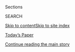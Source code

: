 <div id="app">

<div>

<div class="NYTAppHideMasthead css-1r6wvpq e1suatyy0">

<div class="section css-ui9rw0 e1suatyy2">

<div class="css-eph4ug er09x8g0">

<div class="css-6n7j50">

</div>

<span class="css-1dv1kvn">Sections</span>

<div class="css-10488qs">

<span class="css-1dv1kvn">SEARCH</span>

</div>

[Skip to content](#site-content)[Skip to site
index](#site-index)

</div>

<div class="css-10698na e1huz5gh0">

</div>

</div>

<div id="masthead-bar-one" class="section hasLinks css-15hmgas e1csuq9d3">

<div class="css-uqyvli e1csuq9d0">

</div>

<div class="css-1uqjmks e1csuq9d1">

</div>

<div class="css-9e9ivx">

[](https://myaccount.nytimes.com/auth/login?response_type=cookie&client_id=vi)

</div>

<div class="css-1bvtpon e1csuq9d2">

[Today’s Paper](https://www.nytimes.com/section/todayspaper)

</div>

</div>

</div>

</div>

<div data-aria-hidden="false">

<div id="site-content" data-role="main">

<div id="top-wrapper" class="css-15p45cc eaca97t0" type="top">

<div id="top-slug" class="css-19x0jxb eaca97t1" hidden="">

Advertisement

</div>

[Continue reading the main
story](#after-top)

<div class="ad top-wrapper" style="text-align:center;height:100%;display:block;min-height:90px">

<div id="top" class="place-ad" data-position="top" data-size-key="top">

</div>

</div>

<div id="after-top">

</div>

</div>

<div id="byline" class="section css-15h4p1b e9abtgs0">

<div class="css-1j21atc e1svk9qx1">

<div class="css-nfcc9b e1svk9qx3">

<div class="css-cnx41t">

![Portrait of Ana
Swanson](https://static01.nyt.com/images/2018/12/10/multimedia/author-ana-swanson/author-ana-swanson-thumbLarge.png)

</div>

<div class="css-vl9dhg e1svk9qx5">

<div class="css-1nrhkj6 e1svk9qx6">

# Ana Swanson

</div>

## <span></span>

Ana Swanson writes about trade and international economics for the New
York Times. She previously covered the economy, trade and the Federal
Reserve for The Washington Post.

<span class="css-dd5dyy">More**</span>

</div>

</div>

</div>

<div>

<div id="mid1-wrapper" class="css-1mn4oms eaca97t0" type="rank">

<div id="mid1-slug" class="css-1tag3rd eaca97t1">

Advertisement

</div>

[Continue reading the main
story](#after-mid1)

<div id="mid1" class="ad mid1-wrapper" style="text-align:center;height:100%;display:block">

</div>

<div id="after-mid1">

</div>

</div>

</div>

<div class="css-185go5a e1o5byef0">

<div class="css-15cbhtu">

  - [Latest](#stream-panel)
  - <span class="css-6n7j50">Search</span>
    <div class="control">
    <div class="label-container css-1dv1kvn">
    Search
    </div>
    <div class="css-wm4t3d">
    **<span id="clear-search-input" class="css-1dv1kvn">Clear this text
    input</span>
    </div>
    </div>
    <span class="css-1iovbfw"></span>

<div id="stream-panel" class="section css-8msx5b e1jz0cab1">

<div class="css-13mho3u">

1.  
    
    <div class="css-1cp3ece">
    
    <div class="css-1l4spti">
    
    [](/2020/07/31/technology/tiktok-microsoft.html)
    
    <div class="css-79elbk">
    
    ![](https://static01.nyt.com/images/2020/08/01/business/31JPtiktok-print/merlin_170133723_92af7f95-2132-4ee6-bc4d-638fcf0dc8cd-thumbWide.jpg?quality=75&auto=webp&disable=upscale)
    
    </div>
    
    ## Microsoft Said to Be in Talks to Buy TikTok, as Trump Weighs Curtailing App
    
    The discussions come as TikTok’s ownership by a Chinese company is
    under scrutiny by the White House and lawmakers.
    
    <div class="css-1nqbnmb ea5icrr0">
    
    By <span class="css-1n7hynb">Mike Isaac, Ana Swanson
    <span>and</span> Alan
    Rappeport</span>
    
    </div>
    
    </div>
    
    <div class="css-1lc2l26 e1xfvim33">
    
    </div>
    
    </div>

2.  
    
    <div class="css-1cp3ece">
    
    <div class="css-1l4spti">
    
    [](/2020/07/31/us/politics/sanctions-china-xinjiang-uighurs.html)
    
    <div class="css-79elbk">
    
    ![](https://static01.nyt.com/images/2020/07/31/us/politics/31dc-china-sanctions/31dc-china-sanctions-thumbWide.jpg?quality=75&auto=webp&disable=upscale)
    
    </div>
    
    ## U.S. Adds Sanctions Over Internment of Muslims in China
    
    The Treasury Department imposed sanctions on a powerful government
    entity that runs companies and farms in the Xinjiang region, where
    officials carry out the mass internment of Muslims.
    
    <div class="css-1nqbnmb ea5icrr0">
    
    By <span class="css-1n7hynb">Ana Swanson <span>and</span> Edward
    Wong</span>
    
    </div>
    
    </div>
    
    <div class="css-1lc2l26 e1xfvim33">
    
    </div>
    
    </div>

3.  
    
    <div class="css-1cp3ece">
    
    <div class="css-1l4spti">
    
    [](/live/2020/07/31/business/stock-market-today-coronavirus/us-sanctions-more-chinese-officials-over-human-rights-violations-as-tensions-flare)
    
    ## U.S. sanctions more Chinese officials over human rights violations as tensions flare
    
    <div class="css-1nqbnmb ea5icrr0">
    
    By <span class="css-1n7hynb">Ana
    Swanson</span>
    
    </div>
    
    </div>
    
    <div class="css-1lc2l26 e1xfvim33">
    
    </div>
    
    </div>

4.  
    
    <div class="css-1cp3ece">
    
    <div class="css-1l4spti">
    
    [](/live/2020/07/28/business/stock-market-today-coronavirus/the-united-states-will-lend-kodak-765-million-to-make-drug-components)
    
    <div class="css-79elbk">
    
    ![](https://static01.nyt.com/images/2020/07/28/business/28markets-brf-kodak/merlin_73006943_71a1d69f-f6a8-4dc0-bf6e-7177dec4be77-thumbWide.jpg?quality=75&auto=webp&disable=upscale)
    
    </div>
    
    ## The United States will lend Kodak $765 million to make drug components.
    
    <div class="css-1nqbnmb ea5icrr0">
    
    By <span class="css-1n7hynb">Ana
    Swanson</span>
    
    </div>
    
    </div>
    
    <div class="css-1lc2l26 e1xfvim33">
    
    </div>
    
    </div>

5.  
    
    <div class="css-1cp3ece">
    
    <div class="css-1l4spti">
    
    [](/2020/07/25/business/economy/us-china-trade-diplomacy.html)
    
    <div class="css-79elbk">
    
    ![](https://static01.nyt.com/images/2020/07/25/us/politics/25dc-chinatrade/merlin_174935004_06e5124a-b1d9-4d5d-9c08-ea5fdfe9e812-thumbWide.jpg?quality=75&auto=webp&disable=upscale)
    
    </div>
    
    ## Once a Source of U.S.-China Tension, Trade Emerges as an Area of Calm
    
    The trade deal is providing a rare point of stability as relations
    between the United States and China fray over Hong Kong, the
    coronavirus and accusations of espionage.
    
    <div class="css-1nqbnmb ea5icrr0">
    
    By <span class="css-1n7hynb">Ana Swanson <span>and</span> Keith
    Bradsher</span>
    
    </div>
    
    <div class="css-185051n">
    
    [阅读简体中文版](https://cn.nytimes.com/business/20200727/us-china-trade-diplomacy/ "Read in Simplified Chinese")[閱讀繁體中文版](https://cn.nytimes.com/business/20200727/us-china-trade-diplomacy/zh-hant/ "Read in Traditional Chinese")
    
    </div>
    
    </div>
    
    <div class="css-1lc2l26 e1xfvim33">
    
    </div>
    
    </div>

6.  
    
    <div class="css-1cp3ece">
    
    <div class="css-1l4spti">
    
    [](/2020/07/22/business/companies-may-move-supply-chains-out-of-china-but-not-necessarily-to-the-us.html)
    
    <div class="css-79elbk">
    
    ![](https://static01.nyt.com/images/2020/07/22/business/22markets-brf-reshoring/merlin_172228977_b0aad741-b56a-4965-95c0-94d8cdfd6264-thumbWide.jpg?quality=75&auto=webp&disable=upscale)
    
    </div>
    
    ## Companies may move supply chains out of China, but not necessarily to the U.S.
    
    <div class="css-1nqbnmb ea5icrr0">
    
    By <span class="css-1n7hynb">Ana Swanson <span>and</span> Jim
    Tankersley</span>
    
    </div>
    
    </div>
    
    <div class="css-1lc2l26 e1xfvim33">
    
    </div>
    
    </div>

7.  
    
    <div class="css-1cp3ece">
    
    <div class="css-1l4spti">
    
    [](/2020/07/22/business/economy/coronavirus-globalization-jobs-supply-chain-china.html)
    
    <div class="css-79elbk">
    
    ![](https://static01.nyt.com/images/2020/07/19/business/00DC-VIRUS-RESHORING-01/00DC-VIRUS-RESHORING-01-thumbWide.jpg?quality=75&auto=webp&disable=upscale)
    
    </div>
    
    ## The Pandemic Isn’t Bringing Back Factory Jobs, at Least Not Yet
    
    It’s a moment of reckoning for global supply chains. But that
    doesn’t mean companies are flocking back to the United States.
    
    <div class="css-1nqbnmb ea5icrr0">
    
    By <span class="css-1n7hynb">Ana Swanson <span>and</span> Jim
    Tankersley</span>
    
    </div>
    
    <div class="css-185051n">
    
    [阅读简体中文版](https://cn.nytimes.com/business/20200723/coronavirus-globalization-jobs-supply-chain-china/ "Read in Simplified Chinese")[閱讀繁體中文版](https://cn.nytimes.com/business/20200723/coronavirus-globalization-jobs-supply-chain-china/zh-hant/ "Read in Traditional Chinese")
    
    </div>
    
    </div>
    
    <div class="css-1lc2l26 e1xfvim33">
    
    </div>
    
    </div>

8.  
    
    <div class="css-1cp3ece">
    
    <div class="css-1l4spti">
    
    [](/2020/07/21/business/china-us-trade-banned.html)
    
    <div class="css-79elbk">
    
    ![](https://static01.nyt.com/images/2020/07/21/business/21DC-Chinatrade-01/merlin_154469739_f653820d-ca16-4b51-a0c8-7f4153f23780-thumbWide.jpg?quality=75&auto=webp&disable=upscale)
    
    </div>
    
    ## Banned Chinese Companies Deny Allegations They Abused Uighurs
    
    Several firms that were blacklisted by the U.S. Commerce Department
    said they had found no evidence of forced labor or other abuses.
    
    <div class="css-1nqbnmb ea5icrr0">
    
    By <span class="css-1n7hynb">Ana
    Swanson</span>
    
    </div>
    
    <div class="css-185051n">
    
    [阅读简体中文版](https://cn.nytimes.com/business/20200722/china-us-trade-banned/ "Read in Simplified Chinese")[閱讀繁體中文版](https://cn.nytimes.com/business/20200722/china-us-trade-banned/zh-h "Read in Traditional Chinese")
    
    </div>
    
    </div>
    
    <div class="css-1lc2l26 e1xfvim33">
    
    </div>
    
    </div>

9.  
    
    <div class="css-1cp3ece">
    
    <div class="css-1l4spti">
    
    [](/2020/07/20/business/economy/china-sanctions-uighurs-labor.html)
    
    <div class="css-79elbk">
    
    ![](https://static01.nyt.com/images/2020/07/20/business/20dc-china-trade-01/merlin_173817375_1eaad563-5d05-4776-b32e-c6081beed404-thumbWide.jpg?quality=75&auto=webp&disable=upscale)
    
    </div>
    
    ## U.S. Imposes Sanctions on 11 Chinese Companies Over Human Rights
    
    The move, which affects suppliers to major international brands such
    as Apple, Ralph Lauren and Tommy Hilfiger, could force companies to
    sever some ties to China.
    
    <div class="css-1nqbnmb ea5icrr0">
    
    By <span class="css-1n7hynb">Ana
    Swanson</span>
    
    </div>
    
    <div class="css-185051n">
    
    [阅读简体中文版](https://cn.nytimes.com/business/20200721/china-sanctions-uighurs-labor/ "Read in Simplified Chinese")[閱讀繁體中文版](https://cn.nytimes.com/business/20200721/china-sanctions-uighurs-labor/zh- "Read in Traditional Chinese")
    
    </div>
    
    </div>
    
    <div class="css-1lc2l26 e1xfvim33">
    
    </div>
    
    </div>

10. 
    
    <div class="css-1cp3ece">
    
    <div class="css-1l4spti">
    
    [](/2020/07/15/technology/tiktok-washington-lobbyist.html)
    
    <div class="css-79elbk">
    
    ![](https://static01.nyt.com/images/2020/07/15/business/15DC-TikTok-promo/merlin_174438417_a3c05ec9-dde3-4af9-a8fc-9725ee1c208a-thumbWide.jpg?quality=75&auto=webp&disable=upscale)
    
    </div>
    
    ## TikTok Enlists Army of Lobbyists as Suspicions Over China Ties Grow
    
    The viral social media app has beefed up its lobbying operation to
    counter several potential actions in Washington that could threaten
    the company’s future.
    
    <div class="css-1nqbnmb ea5icrr0">
    
    By <span class="css-1n7hynb">Cecilia Kang, Lara Jakes, Ana Swanson
    <span>and</span> David
    McCabe</span>
    
    </div>
    
    <div class="css-185051n">
    
    [阅读简体中文版](https://cn.nytimes.com/technology/20200716/tiktok-washington-lobbyist/ "Read in Simplified Chinese")[閱讀繁體中文版](https://cn.nytimes.com/technology/20200716/tiktok-washington-lobbyist/zh-hant/ "Read in Traditional Chinese")
    
    </div>
    
    </div>
    
    <div class="css-1lc2l26 e1xfvim33">
    
    </div>
    
    </div>

<div class="css-13mho3u">

<div class="css-1t62hi8">

<div class="css-1stvaey">

Show
More

<div>

<div style="border:0;clip:rect(0 0 0 0);height:1px;margin:-1px;overflow:hidden;white-space:nowrap;padding:0;width:1px;position:absolute" data-role="log" data-aria-live="assertive">

</div>

<div style="border:0;clip:rect(0 0 0 0);height:1px;margin:-1px;overflow:hidden;white-space:nowrap;padding:0;width:1px;position:absolute" data-role="log" data-aria-live="assertive">

</div>

<div style="border:0;clip:rect(0 0 0 0);height:1px;margin:-1px;overflow:hidden;white-space:nowrap;padding:0;width:1px;position:absolute" data-role="log" data-aria-live="polite">

</div>

<div style="border:0;clip:rect(0 0 0 0);height:1px;margin:-1px;overflow:hidden;white-space:nowrap;padding:0;width:1px;position:absolute" data-role="log" data-aria-live="polite">

</div>

</div>

</div>

</div>

</div>

</div>

<div class="css-g6hk37 supplemental">

<div id="mid2-wrapper" class="css-10wkyv7 eaca97t0" type="lede">

<div id="mid2-slug" class="css-1tag3rd eaca97t1">

Advertisement

</div>

[Continue reading the main
story](#after-mid2)

<div id="mid2" class="ad mid2-wrapper" style="text-align:center;height:100%;display:block;min-height:250px">

</div>

<div id="after-mid2">

</div>

</div>

## Follow Elsewhere

<div class="module-body">

  - [**<span data-aria-hidden="true">AnaSwanson</span><span class="css-1dv1kvn">twitter
    page for AnaSwanson</span>](https://twitter.com/AnaSwanson)

</div>

## Feedback? Questions?

<div class="css-hftqp3">

Include your name, the article headline, and your message.

</div>

Email Author

</div>

</div>

</div>

</div>

</div>

</div>

## Site Index

<div>

</div>

## Site Information Navigation

  - [© <span>2020</span> <span>The New York Times
    Company</span>](https://help.nytimes.com/hc/en-us/articles/115014792127-Copyright-notice)

<!-- end list -->

  - [NYTCo](https://www.nytco.com/)
  - [Contact
    Us](https://help.nytimes.com/hc/en-us/articles/115015385887-Contact-Us)
  - [Work with us](https://www.nytco.com/careers/)
  - [Advertise](https://nytmediakit.com/)
  - [T Brand Studio](http://www.tbrandstudio.com/)
  - [Your Ad
    Choices](https://www.nytimes.com/privacy/cookie-policy#how-do-i-manage-trackers)
  - [Privacy](https://www.nytimes.com/privacy)
  - [Terms of
    Service](https://help.nytimes.com/hc/en-us/articles/115014893428-Terms-of-service)
  - [Terms of
    Sale](https://help.nytimes.com/hc/en-us/articles/115014893968-Terms-of-sale)
  - [Site
    Map](https://spiderbites.nytimes.com)
  - [Help](https://help.nytimes.com/hc/en-us)
  - [Subscriptions](https://www.nytimes.com/subscription?campaignId=37WXW)

</div>

</div>
